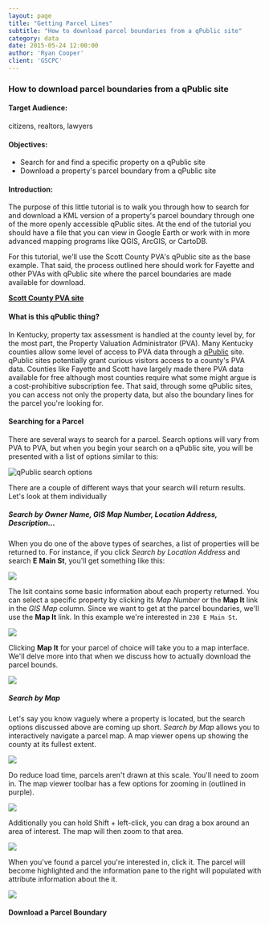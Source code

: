 ```yaml
---
layout: page
title: "Getting Parcel Lines"
subtitle: "How to download parcel boundaries from a qPublic site"
category: data
date: 2015-05-24 12:00:00
author: 'Ryan Cooper'
client: 'GSCPC'
---
```


### How to download parcel boundaries from a qPublic site

#### Target Audience:
citizens, realtors, lawyers

#### Objectives:

* Search for and find a specific property on a qPublic site
* Download a property's parcel boundary from a qPublic site

#### Introduction:

The purpose of this little tutorial is to walk you through how to search for and download a KML version of a property's parcel boundary through one of the more openly accessible qPublic sites. At the end of the tutorial you should have a file that you can view in Google Earth or work with in more advanced mapping programs like QGIS, ArcGIS, or CartoDB. 

For this tutorial, we'll use the Scott County PVA's qPublic site as the base example. That said, the process outlined here should work for Fayette and other PVAs with qPublic site where the parcel boundaries are made available for download.

**[Scott County PVA site](http://qpublic5.qpublic.net/ky_scott_accept.php)**

#### What is this qPublic thing? 

In Kentucky, property tax assessment is handled at the county level by, for the most part, the Property Valuation Administrator (PVA). Many Kentucky counties allow some level of access to PVA data through a [qPublic](http://www.qpublic.net/) site. qPublic sites potentially grant curious visitors access to a county's PVA data. Counties like Fayette and Scott have largely made there PVA data available for free although most counties require what some might argue is a cost-prohibitive subscription fee. That said, through some qPublic sites, you can access not only the property data, but also the boundary lines for the parcel you're looking for.

#### Searching for a Parcel

There are several ways to search for a parcel. Search options will vary from PVA to PVA, but when you begin  your search on a qPublic site, you will be presented with a list of options similar to this:

![qPublic search options](http://i1185.photobucket.com/albums/z344/buspainter2005/tutorials/qpublic%20parcels/pva1_zpsblej795b.png)

There are a couple of different ways that your search will return results. Let's look at them individually

##### Search by Owner Name, GIS Map Number, Location Address, Description...

When you do one of the above types of searches, a list of properties will be returned to. For instance, if you click *Search by Location Address* and search **E Main St**, you'll get something like this:

![](http://i1185.photobucket.com/albums/z344/buspainter2005/tutorials/qpublic%20parcels/pva2_zpsehszrvzl.png)

The lsit contains some basic information about each property returned. You can select a specific property by clicking its *Map Number* or the **Map It** link in the *GIS Map* column. Since we want to get at the parcel boundaries, we'll use the **Map It** link. In this example we're interested in `230 E Main St`.

![](http://i1185.photobucket.com/albums/z344/buspainter2005/tutorials/qpublic%20parcels/pva3_zpsmtpmah0q.png)

Clicking **Map It** for your parcel of choice will take you to a map interface. We'll delve more into that when we discuss how to actually download the parcel bounds.

![](http://i1185.photobucket.com/albums/z344/buspainter2005/tutorials/qpublic%20parcels/pva4_zps1wyfrjxk.png)

##### Search by Map

Let's say you know vaguely where a property is located, but the search options discussed above are coming up short. *Search by Map* allows you to interactively navigate a parcel map. A map viewer opens up showing the county at its fullest extent.

![](http://i1185.photobucket.com/albums/z344/buspainter2005/tutorials/qpublic%20parcels/pva5_zpsxuyaracz.png)

Do reduce load time, parcels aren't drawn at this scale. You'll need to zoom in. The map viewer toolbar has a few options for zooming in (outlined in purple).

![](http://i1185.photobucket.com/albums/z344/buspainter2005/tutorials/qpublic%20parcels/pva6_zpshlyozrie.png)

Additionally you can hold Shift + left-click, you can drag a box around an area of interest. The map will then zoom to that area.

![](http://i1185.photobucket.com/albums/z344/buspainter2005/tutorials/qpublic%20parcels/pva7_zpsowxvoibn.gif)

When you've found a parcel you're interested in, click it. The parcel will become highlighted and the information pane to the right will populated with attribute information about the it.

![](http://i1185.photobucket.com/albums/z344/buspainter2005/tutorials/qpublic%20parcels/pva4_zps1wyfrjxk.png)	

#### Download a Parcel Boundary 
